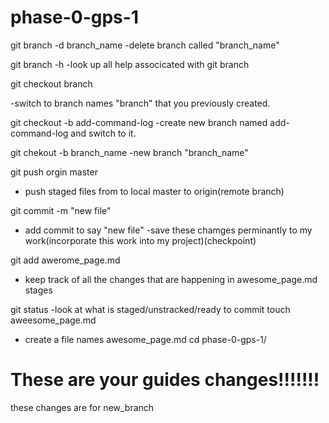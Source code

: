phase-0-gps-1
=============
git branch -d branch_name
-delete branch called "branch_name"



git branch -h
-look up all help associcated with git branch

git checkout branch

-switch to branch names "branch" that you previously created.


git checkout -b add-command-log
-create new branch  named add-command-log and switch to it.


git chekout -b branch_name
-new branch "branch_name"

git push orgin master
-  push staged files from to local master to origin(remote branch)

git commit -m "new file"
- add commit to say "new file"
-save these chamges perminantly to my work(incorporate this work into my project)(checkpoint)

git add awerome_page.md
- keep track of all the changes that are happening in awesome_page.md stages

git status
-look at what is staged/unstracked/ready to commit
touch aweesome_page.md
- create a file names awesome_page.md
cd phase-0-gps-1/


These are your guides changes!!!!!!!
====================================

these changes are for new_branch